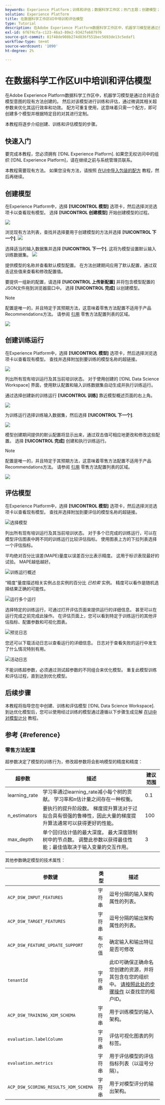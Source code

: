 ```yaml
---
keywords: Experience Platform；训练和评估；数据科学工作区；热门主题；创建模型；创建训练运行
solution: Experience Platform
title: 在数据科学工作区UI中培训和评估模型
type: Tutorial
description: 在Adobe Experience Platform数据科学工作区中，机器学习模型是通过合并适合模型意图的现有方法创建的。 然后对该模型进行训练和评估，通过微调其相关超参数来优化其运行效率和功效。 配方可重复使用，这意味着只需一个配方，即可创建多个模型并根据特定目的对其进行定制。
exl-id: 6f674cfa-c123-46a3-80e2-9342fe687976
source-git-commit: 81f48de908b274d836f551bec5693de13c5edaf1
workflow-type: tm+mt
source-wordcount: '1090'
ht-degree: 2%

---
```


# 在数据科学工作区UI中培训和评估模型

在Adobe Experience Platform数据科学工作区中，机器学习模型是通过合并适合模型意图的现有方法创建的。 然后对该模型进行训练和评估，通过微调其相关超参数来优化其运行效率和功效。 配方可重复使用，这意味着只需一个配方，即可创建多个模型并根据特定目的对其进行定制。

本教程将逐步介绍创建、训练和评估模型的步骤。

## 快速入门

要完成本教程，您必须拥有 [!DNL Experience Platform]. 如果您无权访问中的组织 [!DNL Experience Platform]，请在继续之前与系统管理员联系。

本教程需要现有方法。 如果您没有方法，请按照 [在UI中导入包装的配方](./import-packaged-recipe-ui.md) 教程，然后再继续。

## 创建模型

在Experience Platform中，选择 **[!UICONTROL 模型]** 选项卡，然后选择浏览选项卡以查看现有模型。 选择 **[!UICONTROL 创建模型]** 开始创建模型的过程。

![](../images/models-recipes/train-evaluate-ui/models_browse.png)

浏览现有方法列表，查找并选择要用于创建模型的方法并选择 **[!UICONTROL 下一个]**.
![](../images/models-recipes/train-evaluate-ui/select_recipe.png)

选择适当的输入数据集并选择 **[!UICONTROL 下一个]**. 这将为模型设置默认输入训练数据集。
![](../images/models-recipes/train-evaluate-ui/select_dataset.png)

提供模型的名称并查看默认模型配置。 在方法创建期间应用了默认配置，通过双击这些值来查看和修改配置值。

要提供一组新的配置，请选择 **[!UICONTROL 上传新配置]** 并将包含模型配置的JSON文件拖到浏览器窗口中。 选择 **[!UICONTROL 完成]** 以创建模型。

>[!NOTE]
>
>配置是唯一的，并且特定于其预期方法，这意味着零售方法配置不适用于产品Recommendations方法。 请参阅 [引用](#reference) 零售方法配置列表的区域。

![](../images/models-recipes/train-evaluate-ui/name_and_configure.png)

## 创建训练运行

在Experience Platform中，选择 **[!UICONTROL 模型]** 选项卡，然后选择浏览选项卡以查看现有模型。 查找并选择附加到要训练的模型名称的超链接。

![](../images/models-recipes/train-evaluate-ui/model-hyperlink.png)

列出所有现有培训运行及其当前培训状态。 对于使用创建的 [!DNL Data Science Workspace] 界面，使用默认配置和输入训练数据集自动生成并执行训练运行。

通过选择创建新的训练运行 **[!UICONTROL 训练]** 靠近模型概述页面的右上角。

![](../images/models-recipes/train-evaluate-ui/model_overview.png)

为训练运行选择训练输入数据集，然后选择 **[!UICONTROL 下一个]**.

![](../images/models-recipes/train-evaluate-ui/training_input.png)

模型创建期间提供的默认配置将显示出来，通过双击值可相应地更改和修改这些配置。 选择 **[!UICONTROL 完成]** 创建和执行训练运行。

>[!NOTE]
>
>配置是唯一的，并且特定于其预期方法，这意味着零售方法配置不适用于产品Recommendations方法。 请参阅 [引用](#reference) 零售方法配置列表的区域。

![](../images/models-recipes/train-evaluate-ui/training_configuration.png)


## 评估模型

在Experience Platform中，选择 **[!UICONTROL 模型]** 选项卡，然后选择浏览选项卡以查看现有模型。 查找并选择附加到要评估的模型名称的超链接。

![选择模型](../images/models-recipes/train-evaluate-ui/model-hyperlink.png)

列出所有现有培训运行及其当前培训状态。 对于多个已完成的训练运行，可以在模型评估图表中跨不同的训练运行比较评估指标。 使用图表上方的下拉列表选择一个评估指标。

平均绝对百分比误差(MAPE)量度以误差百分比表示精度。 这用于标识表现最好的试验。 MAPE越低越好。

![训练运行概述](../images/models-recipes/train-evaluate-ui/complete_training_run.png)

“精度”量度描述相关实例占总实例的百分比 *已检索* 实例。 精度可以看作是随机选择结果正确的可能性。

![运行多个运行](../images/models-recipes/train-evaluate-ui/multiple_training_runs.png)

选择特定的训练运行，可通过打开评估页面来提供运行的详细信息。 甚至可以在运行完成之前完成此操作。 在评估页面上，您可以看到特定于训练运行的其他评估指标、配置参数和可视化图表。

![预览日志](../images/models-recipes/train-evaluate-ui/evaluate_training.png)

您还可以下载活动日志以查看运行的详细信息。 日志对于查看失败的运行中发生了什么情况特别有用。

![活动日志](../images/models-recipes/train-evaluate-ui/activity_logs.png)

不能训练超参数，必须通过测试超参数的不同组合来优化模型。 重复此模型训练和评估过程，直到达到优化模型。

## 后续步骤

本教程将指导您在中创建、训练和评估模型 [!DNL Data Science Workspace]. 到达优化模型后，您可以使用经过训练的模型通过遵循以下步骤生成见解 [在UI中对模型计分](./score-model-ui.md) 教程。

## 参考 {#reference}

### 零售方法配置

超参数决定了模型的训练行为，修改超参数将会影响模型的精度和精度：

| 超参数 | 描述 | 建议范围 |
| --- | --- | --- |
| learning_rate | 学习率通过learning_rate减小每个树的贡献。 学习率和n估计量之间存在一种权衡。 | 0.1 |
| n_estimators | 要执行的提升阶段数。 梯度提升算法对于过拟合具有很强的鲁棒性，因此大量的梯度提升算法通常可以获得更好的性能。 | 100 |
| max_depth | 单个回归估计值的最大深度。 最大深度限制树中的节点数。 调整此参数以获得最佳性能；最佳值取决于输入变量的交互作用。 | 3 |

其他参数确定模型的技术属性：

| 参数键 | 类型 | 描述 |
| ----- | ----- | ----- |
| `ACP_DSW_INPUT_FEATURES` | 字符串 | 逗号分隔的输入架构属性的列表。 |
| `ACP_DSW_TARGET_FEATURES` | 字符串 | 逗号分隔的输出架构属性的列表。 |
| `ACP_DSW_FEATURE_UPDATE_SUPPORT` | 布尔值 | 确定输入和输出特征是否可修改 |
| `tenantId` | 字符串 | 此ID可确保正确命名您创建的资源，并将其包含在您的组织中。 [请按照此处的步骤操作](../../xdm/api/getting-started.md#know-your-tenant_id) 以查找您的租户ID。 |
| `ACP_DSW_TRAINING_XDM_SCHEMA` | 字符串 | 用于训练模型的输入架构。 |
| `evaluation.labelColumn` | 字符串 | 评估可视化图表的列标签。 |
| `evaluation.metrics` | 字符串 | 用于评估模型的评估指标列表（以逗号分隔）。 |
| `ACP_DSW_SCORING_RESULTS_XDM_SCHEMA` | 字符串 | 用于对模型评分的输出架构。 |

